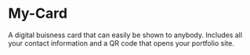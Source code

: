 # My-Card
A digital buisness card that can easily be shown to anybody. Includes all your contact information and a QR code that opens your portfolio site.
